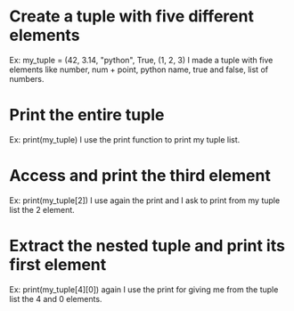 # Create a tuple with five different elements
Ex: my_tuple = (42, 3.14, "python", True, (1, 2, 3)
I made a tuple with five elements like number, num + point, python name, true and false, list of numbers.

# Print the entire tuple
Ex: print(my_tuple)
I use the print function to print  my tuple list.

# Access and print the third element
Ex: print(my_tuple[2])
I use again the print and I ask to print from  my tuple list the 2 element.

# Extract the nested tuple and print its first element
Ex: print(my_tuple[4][0])
again I use the print for giving me from the tuple list the 4 and 0 elements.